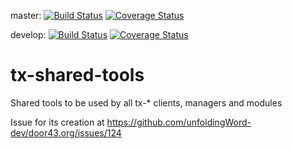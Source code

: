master:
[![Build Status](https://travis-ci.org/unfoldingWord-dev/tx-shared-tools.svg?branch=master)](https://travis-ci.org/unfoldingWord-dev/tx-shared-tools) 
[![Coverage Status](https://coveralls.io/repos/github/unfoldingWord-dev/tx-shared-tools/badge.svg?branch=master)](https://coveralls.io/github/unfoldingWord-dev/tx-shared-tools?branch=master)

develop:
[![Build Status](https://travis-ci.org/unfoldingWord-dev/tx-shared-tools.svg?branch=develop)](https://travis-ci.org/unfoldingWord-dev/tx-shared-tools) 
[![Coverage Status](https://coveralls.io/repos/github/unfoldingWord-dev/tx-shared-tools/badge.svg?branch=develop)](https://coveralls.io/github/unfoldingWord-dev/tx-shared-tools?branch=develop)

# tx-shared-tools

Shared tools to be used by all tx-* clients, managers and modules

Issue for its creation at https://github.com/unfoldingWord-dev/door43.org/issues/124
